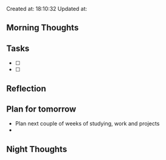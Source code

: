 Created at: 18:10:32 Updated at: 
 ## Morning Thoughts 

 ## Tasks 
 - [ ] 
 - [ ] 
 ## Reflection 

 ## Plan for tomorrow 
 *  Plan next couple of weeks of studying, work and projects
 *  
 ## Night Thoughts 

 
